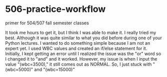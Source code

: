 # 506-practice-workflow
primer for 504/507 fall semester classes

It took me hours to get it, but I think I was able to make it. I really tried my best. Although it was quite similar to what you did before during one of your Python lectures. I wanted to do something simple because I am not an expert yet. I used WBC values and created an if/else statement for it. Initially, I kept getting an error until I realized the issue was the "or" word so I changed it to "and" and it worked. However, my issue is when I input the value "(wbc=3500)," it still comes out as NORMAL. So, I just stuck with "(wbc=5000)" and "(wbc=15000)"





